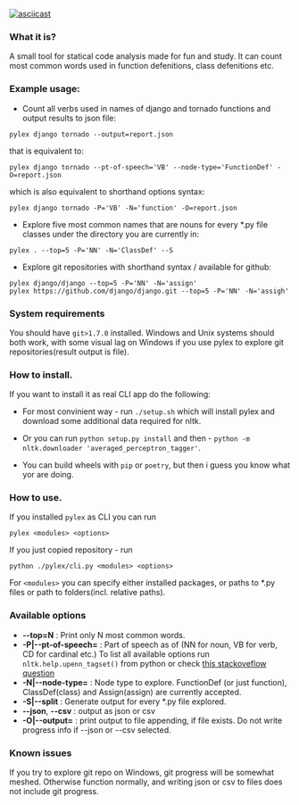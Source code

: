 [![asciicast](https://asciinema.org/a/yfPQ1cb9FFc21tJgroVc6K5jd.svg)](https://asciinema.org/a/yfPQ1cb9FFc21tJgroVc6K5jd?t=7)

### What it is?
A small tool for statical code analysis made for fun and study.
It can count most common words used in function defenitions, class defenitions etc.

### Example usage:
* Count all verbs used in names of django and tornado functions and output results to json file:
```
pylex django tornado --output=report.json
```
that is equivalent to:
```
pylex django tornado --pt-of-speech='VB' --node-type='FunctionDef' -O=report.json
```
which is also equivalent to shorthand options syntax:
```
pylex django tornado -P='VB' -N='function' -O=report.json
```

* Explore five most common names that are nouns for every *.py file classes under the
directory you are currently in:
```
pylex . --top=5 -P='NN' -N='ClassDef' --S
```
* Explore git repositories with shorthand syntax <user>/<package> available for github:
```
pylex django/django --top=5 -P='NN' -N='assign'
pylex https://github.com/django/django.git --top=5 -P='NN' -N='assigh'
```

### System requirements

You should have `git>1.7.0` installed. Windows and Unix systems should both work, with some
visual lag on Windows if you use pylex to explore git repositories(result output is file).

### How to install.
If you want to install it as real CLI app do the following:

* For most convinient way - run `./setup.sh` which will install pylex and download
some additional data required for nltk.

* Or you can run `python setup.py install` and then - `python -m nltk.downloader 'averaged_perceptron_tagger'`.

* You can build wheels with `pip` or `poetry`, but then i guess you know what yor are doing.


### How to use.

If you installed `pylex` as CLI you can run
```
pylex <modules> <options>
```
If you just copied repository - run
```
python ./pylex/cli.py <modules> <options>
```
For `<modules>` you can specify either installed packages,
or paths to *.py files or path to folders(incl. relative paths).

### Available options
* **--top=N** : Print only N most common words. 
* **-P|--pt-of-speech=** : Part of speech as of  (NN for noun,
                VB for verb, CD for cardinal etc.)
                To list all available options run `nltk.help.upenn_tagset()` from python
                or check [this stackoveflow question](https://stackoverflow.com/questions/15388831/what-are-all-possible-pos-tags-of-nltk)
* **-N|--node-type=** : Node type to explore. FunctionDef (or just function), ClassDef(class) and Assign(assign)
             are currently accepted. 
* **-S|--split** : Generate output for every *.py file explored.
* **--json**, **--csv** : output as json or csv
* **-O|--output=** : print output to file appending, if file exists. Do not write progress info if --json or --csv selected.

### Known issues
If you try to explore git repo on Windows, git progress will be somewhat meshed. Otherwise function normally,
and writing json or csv to files does not include git progress.
